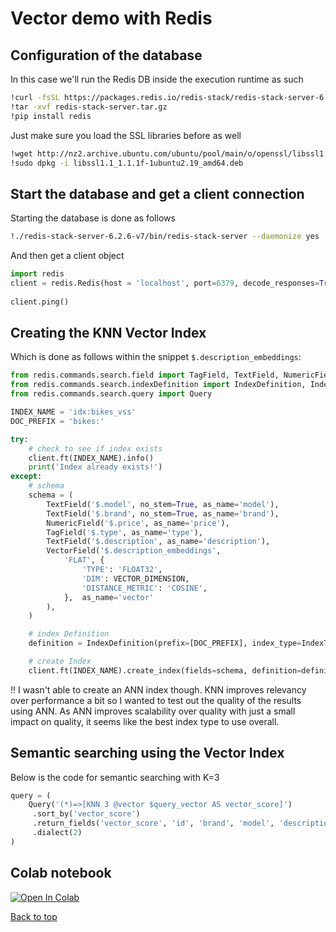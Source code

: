 # Vector demo with Redis

## Configuration of the database
In this case we'll run the Redis DB inside the execution runtime as such
```bash
!curl -fsSL https://packages.redis.io/redis-stack/redis-stack-server-6.2.6-v7.focal.x86_64.tar.gz -o redis-stack-server.tar.gz 
!tar -xvf redis-stack-server.tar.gz
!pip install redis
```
Just make sure you load the SSL libraries before as well
```bash
!wget http://nz2.archive.ubuntu.com/ubuntu/pool/main/o/openssl/libssl1.1_1.1.1f-1ubuntu2.19_amd64.deb
!sudo dpkg -i libssl1.1_1.1.1f-1ubuntu2.19_amd64.deb
```

## Start the database and get a client connection
Starting the database is done as follows
```bash
!./redis-stack-server-6.2.6-v7/bin/redis-stack-server --daemonize yes
```
And then get a client object
```python
import redis
client = redis.Redis(host = 'localhost', port=6379, decode_responses=True)
  
client.ping()
```

## Creating the KNN Vector Index
Which is done as follows within the snippet `$.description_embeddings`:
```python
from redis.commands.search.field import TagField, TextField, NumericField, VectorField
from redis.commands.search.indexDefinition import IndexDefinition, IndexType
from redis.commands.search.query import Query

INDEX_NAME = 'idx:bikes_vss'
DOC_PREFIX = 'bikes:'

try:
    # check to see if index exists
    client.ft(INDEX_NAME).info()
    print('Index already exists!')
except:
    # schema
    schema = (
        TextField('$.model', no_stem=True, as_name='model'),
        TextField('$.brand', no_stem=True, as_name='brand'),
        NumericField('$.price', as_name='price'),
        TagField('$.type', as_name='type'),
        TextField('$.description', as_name='description'),
        VectorField('$.description_embeddings',
            'FLAT', {
                'TYPE': 'FLOAT32',
                'DIM': VECTOR_DIMENSION,
                'DISTANCE_METRIC': 'COSINE',
            },  as_name='vector'
        ),
    )

    # index Definition
    definition = IndexDefinition(prefix=[DOC_PREFIX], index_type=IndexType.JSON)

    # create Index
    client.ft(INDEX_NAME).create_index(fields=schema, definition=definition)
```
‼️ I wasn't able to create an ANN index though. KNN improves relevancy over performance a bit so I wanted to test out the quality of the results using ANN. As ANN improves scalability over quality with just a small impact on quality, it seems like the best index type to use overall.

## Semantic searching using the Vector Index
Below is the code for semantic searching with K=3
```python
query = (
    Query('(*)=>[KNN 3 @vector $query_vector AS vector_score]')
     .sort_by('vector_score')
     .return_fields('vector_score', 'id', 'brand', 'model', 'description')
     .dialect(2)
)
```

## Colab notebook
[![Open In Colab](https://colab.research.google.com/assets/colab-badge.svg)](https://colab.research.google.com/drive/1_5H4u0OQPSEmW3Bw8ZgV-xuGtQdH3rWO#scrollTo=e8UXmiCozOMG)

[Back to top](../README.md)